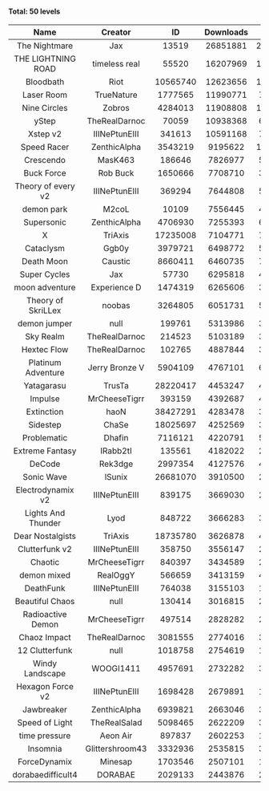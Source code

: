 #### Total: 50 levels

| Name | Creator | ID | Downloads | Likes |
|:---:|:---:|:---:|:---:|:---:|
| The Nightmare | Jax | 13519 | 26851881 | 2473833
| THE LIGHTNING ROAD | timeless real | 55520 | 16207969 | 1470119
| Bloodbath | Riot | 10565740 | 12623656 | 1161363
| Laser Room | TrueNature | 1777565 | 11990771 | 758797
| Nine Circles | Zobros | 4284013 | 11908808 | 1214111
| yStep | TheRealDarnoc | 70059 | 10938368 | 677740
| Xstep v2 | IIINePtunEIII | 341613 | 10591168 | 782544
| Speed Racer | ZenthicAlpha | 3543219 | 9195622 | 1002136
| Crescendo | MasK463 | 186646 | 7826977 | 579594
| Buck Force | Rob Buck | 1650666 | 7708710 | 394652
| Theory of every v2 | IIINePtunEIII | 369294 | 7644808 | 506110
| demon park | M2coL | 10109 | 7556445 | 459649
| Supersonic | ZenthicAlpha | 4706930 | 7255393 | 699748
| X | TriAxis | 17235008 | 7104771 | 796295
| Cataclysm | Ggb0y | 3979721 | 6498772 | 530282
| Death Moon  | Caustic | 8660411 | 6460735 | 739702
| Super Cycles | Jax | 57730 | 6295818 | 431583
| moon adventure | Experience D | 1474319 | 6265606 | 339769
| Theory of SkriLLex | noobas | 3264805 | 6051731 | 510143
| demon jumper | null | 199761 | 5313986 | 375005
| Sky Realm | TheRealDarnoc | 214523 | 5103189 | 352119
| Hextec Flow | TheRealDarnoc | 102765 | 4887844 | 350149
| Platinum Adventure | Jerry Bronze V | 5904109 | 4767101 | 655197
| Yatagarasu  | TrusTa | 28220417 | 4453247 | 419810
| Impulse | MrCheeseTigrr | 393159 | 4392687 | 466602
| Extinction | haoN | 38427291 | 4283478 | 323064
| Sidestep | ChaSe | 18025697 | 4252569 | 377901
| Problematic | Dhafin | 7116121 | 4220791 | 504011
| Extreme Fantasy | IRabb2tI | 135561 | 4182022 | 291709
| DeCode | Rek3dge | 2997354 | 4127576 | 456561
| Sonic Wave | lSunix | 26681070 | 3910500 | 285330
| Electrodynamix v2 | IIINePtunEIII | 839175 | 3669030 | 252425
| Lights And Thunder | Lyod | 848722 | 3666283 | 330034
| Dear Nostalgists | TriAxis | 18735780 | 3626878 | 458053
| Clutterfunk v2 | IIINePtunEIII | 358750 | 3556147 | 272683
| Chaotic | MrCheeseTigrr | 840397 | 3434589 | 225763
| demon mixed | RealOggY | 566659 | 3413159 | 402126
| DeathFunk | IIINePtunEIII | 764038 | 3155103 | 163828
| Beautiful Chaos | null | 130414 | 3016815 | 227488
| Radioactive Demon | MrCheeseTigrr | 497514 | 2828282 | 229125
| Chaoz Impact | TheRealDarnoc | 3081555 | 2774016 | 312997
| 12 Clutterfunk | null | 1018758 | 2754619 | 188588
| Windy Landscape | WOOGI1411 | 4957691 | 2732282 | 332854
| Hexagon Force v2 | IIINePtunEIII | 1698428 | 2679891 | 185116
| Jawbreaker | ZenthicAlpha | 6939821 | 2663046 | 325096
| Speed of Light | TheRealSalad | 5098465 | 2622209 | 331260
| time pressure | Aeon Air | 897837 | 2602253 | 178185
| Insomnia | Glittershroom43 | 3332936 | 2535815 | 341259
| ForceDynamix | Minesap | 1703546 | 2507101 | 173346
| dorabaedifficult4 | DORABAE | 2029133 | 2443876 | 208522
